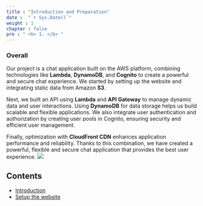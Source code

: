 ```yaml
---
title : "Introduction and Preparation"
date :  "`r Sys.Date()`" 
weight : 1 
chapter : false
pre : " <b> 1. </b> "
---
```


### Overall
Our project is a chat application built on the AWS platform, combining technologies like **Lambda**, **DynamoDB**, and **Cognito** to create a powerful and secure chat experience. We started by setting up the website and integrating static data from Amazon **S3**. 

Next, we built an API using **Lambda** and **API Gateway** to manage dynamic data and user interactions. Using **DynamoDB** for data storage helps us build scalable and flexible applications. We also integrate user authentication and authorization by creating user pools in Cognito, ensuring security and efficient user management. 

Finally, optimization with **CloudFront CDN** enhances application performance and reliability. Thanks to this combination, we have created a powerful, flexible and secure chat application that provides the best user experience.
![](../../../../WorkShop2/01.intro-prepare/1.1.intro/01.png?featherlight=false&width=90pc)

## Contents

- [Introduction](1.1-intro/)
- [Setup the website](1.2-setup/)

